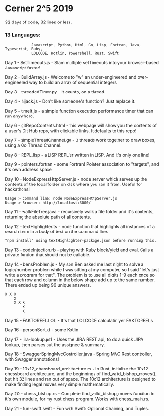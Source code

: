 # Cerner 2^5 2019

32 days of code, 32 lines or less.

### 13 Languages:
```
            Javascript, Python, Html, Go, Lisp, Fortran, Java, Typescript, Ruby,
            LOLCODE, Kotlin, Powershell, Rust, Swift
```
Day 1 - SetTimeouts.js - Slam multiple setTimeouts into your browser-based Javascript faster!

Day 2 - BuildArray.js - Welcome to "w" an under-engineered and over-engineered way to build an array of sequential integers!

Day 3 - threadedTimer.py - It counts, on a thread.

Day 4 - hijack.js - Don't like someone's function?  Just replace it.

Day 5 - timeIt.js - a simple function execution performance timer that can run anywhere.

Day 6 - gitRepoContents.html - this webpage will show you the contents of a user's Git Hub repo, with clickable links.  It defaults to this repo!

Day 7 - simpleThreadChannel.go - 3 threads work together to draw boxes, using a Go Thread Channel.

Day 8 - REPL.lisp - a LISP REPL'er written in LISP.  And it's only one line!

Day 9 - pointers.fortran - some Fortran!  Pointer association to "targets", and it's own address space

Day 10 - NodeExpressHttpServer.js - node server which serves up the contents of the local folder on disk where you ran it from.  Useful for hackathons!
    
    Usage > command line: node NodeExpressHttpServer.js
    Usage > Browser: http://localhost:3000/

Day 11 - walkFileTree.java - recursively walk a file folder and it's contents, returning the absolute path of all contents.

Day 12 - textHighlighter.ts - node function that highlights all instances of a search term in a body of text on the command line.

    "npm install" using textHighlighter-package.json before running this.

Day 13 - codeInjection.rb - playing with Ruby block/yield and eval.  Calls a private funtion that should not be callable.

Day 14 - bensProblem.js - My son Ben asked me last night to solve a logic/number problem while I was sitting at my computer, so I said "let's just write a program for that".  The problem is to use all digits 1-9 each once so that each row and column in the below shape add up to the same number.  There ended up being 96 unique answers.

    X X X
        X
        X X X
            X
            X

Day 15 - FAKTOREEL.LOL - It's that LOLCODE calculatin yer FAKTOREELs

Day 16 - personSort.kt - some Kotlin

Day 17 - jira-lookup.ps1 - Uses the JIRA REST api, to do a quick JIRA lookup, then parses out the assignee & summary.

Day 18 - SwaggerSpringMvcController.java - Spring MVC Rest controller, with Swagger annotations!

Day 19 - 10x12_chessboard_architecture.rs - In Rust, initialize the 10x12 chessboard architecture, and the beginnings of find_valid_bishop_moves(), but hit 32 lines and ran out of space.  The 10x12 architecture is designed to make finding legal moves very simple mathematically.

Day 20 - chess_bishop.rs - Complete find_valid_bishop_moves function in it's own module, for my rust chess program.  Works with chess_main.rs.

Day 21 - fun-swift.swift - Fun with Swift: Optional Chaining, and Tuples.
